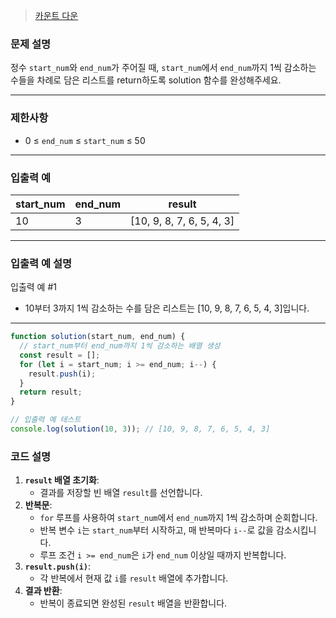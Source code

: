 > [카운트 다운](https://school.programmers.co.kr/learn/courses/30/lessons/181899)

### **문제 설명**

정수 `start_num`와 `end_num`가 주어질 때, `start_num`에서 `end_num`까지 1씩 감소하는 수들을 차례로 담은 리스트를 return하도록 solution 함수를 완성해주세요.

---

### 제한사항

- 0 ≤ `end_num` ≤ `start_num` ≤ 50

---

### 입출력 예

| start_num | end_num | result                    |
| --------- | ------- | ------------------------- |
| 10        | 3       | [10, 9, 8, 7, 6, 5, 4, 3] |

---

### 입출력 예 설명

입출력 예 #1

- 10부터 3까지 1씩 감소하는 수를 담은 리스트는 [10, 9, 8, 7, 6, 5, 4, 3]입니다.

---

```jsx
function solution(start_num, end_num) {
  // start_num부터 end_num까지 1씩 감소하는 배열 생성
  const result = [];
  for (let i = start_num; i >= end_num; i--) {
    result.push(i);
  }
  return result;
}

// 입출력 예 테스트
console.log(solution(10, 3)); // [10, 9, 8, 7, 6, 5, 4, 3]
```

### 코드 설명

1. **`result` 배열 초기화**:
   - 결과를 저장할 빈 배열 `result`를 선언합니다.
2. **반복문**:
   - `for` 루프를 사용하여 `start_num`에서 `end_num`까지 1씩 감소하며 순회합니다.
   - 반복 변수 `i`는 `start_num`부터 시작하고, 매 반복마다 `i--`로 값을 감소시킵니다.
   - 루프 조건 `i >= end_num`은 `i`가 `end_num` 이상일 때까지 반복합니다.
3. **`result.push(i)`**:
   - 각 반복에서 현재 값 `i`를 `result` 배열에 추가합니다.
4. **결과 반환**:
   - 반복이 종료되면 완성된 `result` 배열을 반환합니다.
